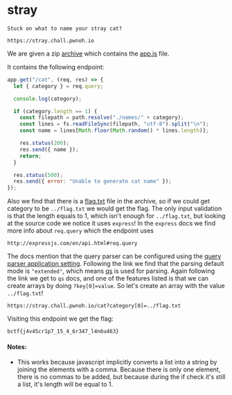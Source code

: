 # stray
```
Stuck on what to name your stray cat?

https://stray.chall.pwnoh.io
```

We are given a zip [archive](./archive/) which contains the [app.js](./archive/app.js) file.

It contains the following endpoint:
```js
app.get("/cat", (req, res) => {
  let { category } = req.query;

  console.log(category);

  if (category.length == 1) {
    const filepath = path.resolve("./names/" + category);
    const lines = fs.readFileSync(filepath, "utf-8").split("\n");
    const name = lines[Math.floor(Math.random() * lines.length)];

    res.status(200);
    res.send({ name });
    return;
  }

  res.status(500);
  res.send({ error: "Unable to generate cat name" });
});
```
Also we find that there is a [flag.txt](./archive/flag.txt) file in the archive,
so if we could get category to be `../flag.txt` we would get the flag.
The only input validation is that the length equals to 1, which isn't enough for
`../flag.txt`, but looking at the source code we notice it uses `express`!
In the `express` docs we find more info about `req.query` which the endpoint uses
```
http://expressjs.com/en/api.html#req.query
```
The docs mention that the query parser can be configured using the [query parser application setting](http://expressjs.com/en/api.html#app.settings.table).
Following the link we find that the parsing default mode is `"extended"`, which means [qs](https://www.npmjs.com/package/qs) is used for parsing.
Again following the link we get to `qs` docs, and one of the features listed is that we can create arrays
by doing `?key[0]=value`. So let's create an array with the value `../flag.txt`!

```
https://stray.chall.pwnoh.io/cat?category[0]=../flag.txt
```

Visiting this endpoint we get the flag:

```
bctf{j4v45cr1p7_15_4_6r347_l4n6u463}
```

#### Notes:
- This works because javascript implicitly converts a list into a string by
    joining the elements with a comma. Because there is only one element, there
    is no commas to be added, but because during the if check it's still a list,
    it's length will be equal to 1.

